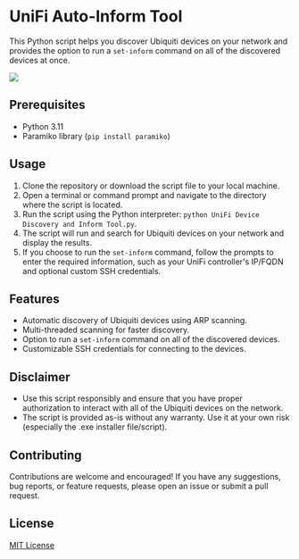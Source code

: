 # UniFi Auto-Inform Tool

This Python script helps you discover Ubiquiti devices on your network and provides the option to run a `set-inform` command on all of the discovered devices at once.

![](https://raw.githubusercontent.com/MaxBroome/HomelabHomepage/main/data/UniFi%20Tool.gif)

## Prerequisites

- Python 3.11
- Paramiko library (`pip install paramiko`)

## Usage

1. Clone the repository or download the script file to your local machine.
2. Open a terminal or command prompt and navigate to the directory where the script is located.
3. Run the script using the Python interpreter: `python UniFi Device Discovery and Inform Tool.py`.
4. The script will run and search for Ubiquiti devices on your network and display the results.
5. If you choose to run the `set-inform` command, follow the prompts to enter the required information, such as your UniFi controller's IP/FQDN and optional custom SSH credentials.

## Features

- Automatic discovery of Ubiquiti devices using ARP scanning.
- Multi-threaded scanning for faster discovery.
- Option to run a `set-inform` command on all of the discovered devices.
- Customizable SSH credentials for connecting to the devices.

## Disclaimer

- Use this script responsibly and ensure that you have proper authorization to interact with all of the Ubiquiti devices on the network.
- The script is provided as-is without any warranty. Use it at your own risk (especially the .exe installer file/script).

## Contributing

Contributions are welcome and encouraged! If you have any suggestions, bug reports, or feature requests, please open an issue or submit a pull request.

## License

[MIT License](LICENSE)
